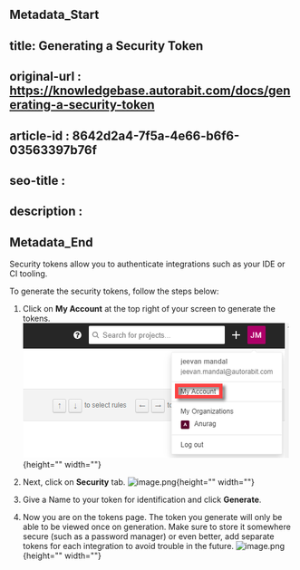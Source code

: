 ## Metadata_Start
## title: Generating a Security Token
## original-url : https://knowledgebase.autorabit.com/docs/generating-a-security-token
## article-id : 8642d2a4-7f5a-4e66-b6f6-03563397b76f
## seo-title : 
## description : 
## Metadata_End
Security tokens allow you to authenticate integrations such as your IDE or CI tooling.

To generate the security tokens, follow the steps below:

1. Click on **My Account** at the top right of your screen to generate the tokens. 
![image.png](https://github.com/dipendersharma/CodeScan/blob/main/docs/Media/Images/image(225).png){height="" width=""}

2. Next, click on **Security** tab.
![image.png](https://cdn.document360.io/8711f4e7-c040-4616-aac9-d947f87e4619/Images/Documentation/image%28226%29.png){height="" width=""}

3. Give a Name to your token for identification and click **Generate**.
4. Now you are on the tokens page. The token you generate will only be able to be viewed once on generation. Make sure to store it somewhere secure (such as a password manager) or even better, add separate tokens for each integration to avoid trouble in the future.
![image.png](https://cdn.document360.io/8711f4e7-c040-4616-aac9-d947f87e4619/Images/Documentation/image%28227%29.png){height="" width=""}

